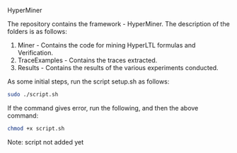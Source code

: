 HyperMiner

The repository contains the framework - HyperMiner. 
The description of the folders is as follows: 
  1. Miner - Contains the code for mining HyperLTL formulas and Verification.
  2. TraceExamples - Contains the traces extracted.
  3. Results - Contains the results of the various experiments conducted.

As some initial steps, run the script setup.sh as follows: 
  ```bash
  sudo ./script.sh
  ```
If the command gives error, run the following, and then the above command:
```bash
chmod +x script.sh
  ```
  
Note: script not added yet
